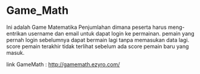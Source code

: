 # Game_Math
Ini adalah Game Matematika Penjumlahan dimana peserta harus meng-entrikan username dan email untuk dapat login ke permainan. pemain yang pernah login sebelumnya dapat bermain lagi tanpa memasukan data lagi. score pemain terakhir tidak terlihat sebelum ada score pemain baru yang masuk.

link GameMath : http://gamemath.ezyro.com/
